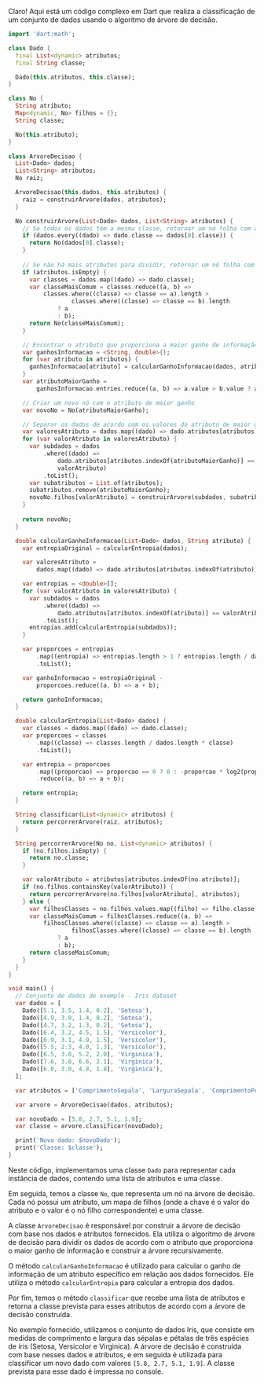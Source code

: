 Claro! Aqui está um código complexo em Dart que realiza a classificação de um conjunto de dados usando o algoritmo de árvore de decisão.

```dart
import 'dart:math';

class Dado {
  final List<dynamic> atributos;
  final String classe;

  Dado(this.atributos, this.classe);
}

class No {
  String atributo;
  Map<dynamic, No> filhos = {};
  String classe;

  No(this.atributo);
}

class ArvoreDecisao {
  List<Dado> dados;
  List<String> atributos;
  No raiz;

  ArvoreDecisao(this.dados, this.atributos) {
    raiz = construirArvore(dados, atributos);
  }

  No construirArvore(List<Dado> dados, List<String> atributos) {
    // Se todos os dados têm a mesma classe, retornar um nó folha com a classe
    if (dados.every((dado) => dado.classe == dados[0].classe)) {
      return No(dados[0].classe);
    }
    
    // Se não há mais atributos para dividir, retornar um nó folha com a classe mais comum
    if (atributos.isEmpty) {
      var classes = dados.map((dado) => dado.classe);
      var classeMaisComum = classes.reduce((a, b) =>
          classes.where((classe) => classe == a).length >
                  classes.where((classe) => classe == b).length
              ? a
              : b);
      return No(classeMaisComum);
    }

    // Encontrar o atributo que proporciona a maior ganho de informação
    var ganhosInformacao = <String, double>{};
    for (var atributo in atributos) {
      ganhosInformacao[atributo] = calcularGanhoInformacao(dados, atributo);
    }
    var atributoMaiorGanho =
        ganhosInformacao.entries.reduce((a, b) => a.value > b.value ? a : b).key;

    // Criar um novo nó com o atributo de maior ganho
    var novoNo = No(atributoMaiorGanho);

    // Separar os dados de acordo com os valores do atributo de maior ganho
    var valoresAtributo = dados.map((dado) => dado.atributos[atributos.indexOf(atributoMaiorGanho)]).toSet();
    for (var valorAtributo in valoresAtributo) {
      var subdados = dados
          .where((dado) =>
              dado.atributos[atributos.indexOf(atributoMaiorGanho)] ==
              valorAtributo)
          .toList();
      var subatributos = List.of(atributos);
      subatributos.remove(atributoMaiorGanho);
      novoNo.filhos[valorAtributo] = construirArvore(subdados, subatributos);
    }
    
    return novoNo;
  }

  double calcularGanhoInformacao(List<Dado> dados, String atributo) {
    var entropiaOriginal = calcularEntropia(dados);

    var valoresAtributo =
        dados.map((dado) => dado.atributos[atributos.indexOf(atributo)]).toSet();

    var entropias = <double>[];
    for (var valorAtributo in valoresAtributo) {
      var subdados = dados
          .where((dado) =>
              dado.atributos[atributos.indexOf(atributo)] == valorAtributo)
          .toList();
      entropias.add(calcularEntropia(subdados));
    }

    var proporcoes = entropias
        .map((entropia) => entropias.length > 1 ? entropias.length / dados.length * entropia : entropia)
        .toList();

    var ganhoInformacao = entropiaOriginal -
        proporcoes.reduce((a, b) => a + b);

    return ganhoInformacao;
  }

  double calcularEntropia(List<Dado> dados) {
    var classes = dados.map((dado) => dado.classe);
    var proporcoes = classes
        .map((classe) => classes.length / dados.length * classe)
        .toList();

    var entropia = proporcoes
        .map((proporcao) => proporcao == 0 ? 0 : -proporcao * log2(proporcao))
        .reduce((a, b) => a + b);

    return entropia;
  }

  String classificar(List<dynamic> atributos) {
    return percorrerArvore(raiz, atributos);
  }

  String percorrerArvore(No no, List<dynamic> atributos) {
    if (no.filhos.isEmpty) {
      return no.classe;
    }

    var valorAtributo = atributos[atributos.indexOf(no.atributo)];
    if (no.filhos.containsKey(valorAtributo)) {
      return percorrerArvore(no.filhos[valorAtributo], atributos);
    } else {
      var filhosClasses = no.filhos.values.map((filho) => filho.classe).toSet();
      var classeMaisComum = filhosClasses.reduce((a, b) =>
          filhosClasses.where((classe) => classe == a).length >
                  filhosClasses.where((classe) => classe == b).length
              ? a
              : b);
      return classeMaisComum;
    }
  }
}

void main() {
  // Conjunto de dados de exemplo - Iris dataset
  var dados = [
    Dado([5.1, 3.5, 1.4, 0.2], 'Setosa'),
    Dado([4.9, 3.0, 1.4, 0.2], 'Setosa'),
    Dado([4.7, 3.2, 1.3, 0.2], 'Setosa'),
    Dado([6.4, 3.2, 4.5, 1.5], 'Versicolor'),
    Dado([6.9, 3.1, 4.9, 1.5], 'Versicolor'),
    Dado([5.5, 2.3, 4.0, 1.3], 'Versicolor'),
    Dado([6.5, 3.0, 5.2, 2.0], 'Virginica'),
    Dado([7.6, 3.0, 6.6, 2.1], 'Virginica'),
    Dado([6.0, 3.0, 4.8, 1.8], 'Virginica'),
  ];

  var atributos = ['ComprimentoSepala', 'LarguraSepala', 'ComprimentoPetala', 'LarguraPetala'];

  var arvore = ArvoreDecisao(dados, atributos);

  var novoDado = [5.8, 2.7, 5.1, 1.9];
  var classe = arvore.classificar(novoDado);

  print('Novo dado: $novoDado');
  print('Classe: $classe');
}
```

Neste código, implementamos uma classe `Dado` para representar cada instância de dados, contendo uma lista de atributos e uma classe. 

Em seguida, temos a classe `No`, que representa um nó na árvore de decisão. Cada nó possui um atributo, um mapa de filhos (onde a chave é o valor do atributo e o valor é o nó filho correspondente) e uma classe. 

A classe `ArvoreDecisao` é responsável por construir a árvore de decisão com base nos dados e atributos fornecidos. Ela utiliza o algoritmo de árvore de decisão para dividir os dados de acordo com o atributo que proporciona o maior ganho de informação e construir a árvore recursivamente. 

O método `calcularGanhoInformacao` é utilizado para calcular o ganho de informação de um atributo específico em relação aos dados fornecidos. Ele utiliza o método `calcularEntropia` para calcular a entropia dos dados.

Por fim, temos o método `classificar` que recebe uma lista de atributos e retorna a classe prevista para esses atributos de acordo com a árvore de decisão construída.

No exemplo fornecido, utilizamos o conjunto de dados Iris, que consiste em medidas de comprimento e largura das sépalas e pétalas de três espécies de íris (Setosa, Versicolor e Virginica). A árvore de decisão é construída com base nesses dados e atributos, e em seguida é utilizada para classificar um novo dado com valores `[5.8, 2.7, 5.1, 1.9]`. A classe prevista para esse dado é impressa no console.